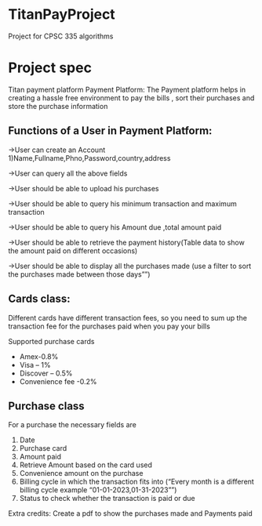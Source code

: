 # TitanPayProject
Project for CPSC 335 algorithms

# Project spec

Titan payment platform 
Payment Platform: The Payment platform helps in creating a hassle free environment to pay 
the bills , sort their purchases and store the purchase information 

## Functions of a User in Payment Platform:

->User can create an Account
    1)Name,Fullname,Phno,Password,country,address 
    
->User can query all the above fields

->User should be able to upload his purchases

->User should be able to query his minimum transaction and maximum transaction

->User should be able to query his Amount due ,total amount paid

->User should be able to retrieve the payment history(Table data to show the amount paid on 
different occasions)

->User should be able to display all the purchases made (use a filter to sort the purchases made 
between those days””)

## Cards class:

Different cards have different transaction fees, so you need to sum up the transaction fee for 
the purchases paid when you pay your bills

Supported purchase cards

- Amex-0.8%
- Visa – 1%
- Discover – 0.5%
- Convenience fee -0.2% 

## Purchase class
For a purchase the necessary fields are
1) Date 
2) Purchase card
3) Amount paid 
4) Retrieve Amount based on the card used 
5) Convenience amount  on the purchase 
6) Billing cycle in which the transaction fits into (“Every month is a different billing cycle example 
“01-01-2023,01-31-2023””)
7) Status to check whether the transaction is paid or due

Extra credits: Create a pdf to show the purchases made and Payments paid 
